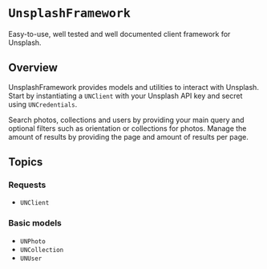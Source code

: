 # ``UnsplashFramework``

Easy-to-use, well tested and well documented client framework for Unsplash.

## Overview

UnsplashFramework provides models and utilities to interact with Unsplash. 
Start by instantiating a ``UNClient`` with your Unsplash API key and secret using ``UNCredentials``. 

Search photos, collections and users by providing your main query and optional filters such as orientation or collections for photos. Manage the amount of results by providing the page and amount of results per page.

## Topics

### Requests

- ``UNClient``

### Basic models

- ``UNPhoto``
- ``UNCollection``
- ``UNUser``
